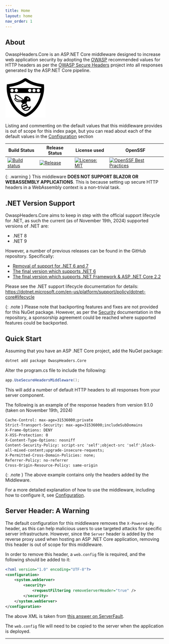 ```yaml
---
title: Home
layout: home
nav_order: 1
---
```


## About

OwaspHeaders.Core is an ASP.NET Core middleware designed to increase web application security by adopting the [OWASP] recommended values for HTTP headers as per the [OWASP Secure Headers] project into all responses generated by the ASP.NET Core pipeline.

![](./assets/images/icon.png)

Listing and commenting on the default values that this middleware provides is out of scope for this index page, but you can read about each of the default values in the [Configuration] section

| Build Status                                                                                                                                                                          | Release Status                                                                                                                                                                     | License used                                                                                                | OpenSSF                                                                                                                     |
|---------------------------------------------------------------------------------------------------------------------------------------------------------------------------------------|------------------------------------------------------------------------------------------------------------------------------------------------------------------------------------|-------------------------------------------------------------------------------------------------------------|-----------------------------------------------------------------------------------------------------------------------------|
| [![Build status](https://github.com/GaProgMan/OwaspHeaders.Core/actions/workflows/dotnet.yml/badge.svg)](https://github.com/GaProgMan/OwaspHeaders.Core/actions/workflows/dotnet.yml) | [![Release](https://github.com/GaProgMan/OwaspHeaders.Core/actions/workflows/release.yml/badge.svg)](https://github.com/GaProgMan/OwaspHeaders.Core/actions/workflows/release.yml) | [![License: MIT](https://img.shields.io/badge/License-MIT-yellow.svg)](https://opensource.org/licenses/MIT) | [![OpenSSF Best Practices](https://www.bestpractices.dev/projects/9723/badge)](https://www.bestpractices.dev/projects/9723) |

{: .warning }
This middleware **DOES NOT SUPPORT BLAZOR OR WEBASSEMBLY APPLICATIONS**. This is because setting up secure HTTP headers in a WebAssembly context is a non-trivial task.

## .NET Version Support

OwaspHeaders.Core aims to keep in step with the official support lifecycle for .NET, as such the current (as of November 19th, 2024) supported versions of .NET are:

- .NET 8
- .NET 9

However, a number of previous releases can be found in the GitHub repository. Specifically:

- [Removal of support for .NET 6 and 7](https://github.com/GaProgMan/OwaspHeaders.Core/releases/tag/v9.0.0)
- [The final version which supports .NET 6](https://github.com/GaProgMan/OwaspHeaders.Core/releases/tag/v8.1.3)
- [The final version which supports .NET Framework & ASP .NET Core 2.2](https://github.com/GaProgMan/OwaspHeaders.Core/releases/tag/framework)

Please see the .NET support lifecycle documentation for details: https://dotnet.microsoft.com/en-us/platform/support/policy/dotnet-core#lifecycle

{: .note }
Please note that backporting features and fixes are not provided for this NuGet package. However, as per the [Security](https://github.com/GaProgMan/OwaspHeaders.Core/blob/main/SECURITY.md) documentation in the repository, a sponsorship agreement could be reached where supported features could be backported. 

## Quick Start

Assuming that you have an ASP .NET Core project, add the NuGet package:

```bash
dotnet add package OwaspHeaders.Core
```

Alter the program.cs file to include the following:

```csharp
app.UseSecureHeadersMiddleware();
```

This will add a number of default HTTP headers to all responses from your server component.

The following is an example of the response headers from version 9.1.0 (taken on November 19th, 2024)

```plaintext
Cache-Control: max-age=31536000;private
Strict-Transport-Security: max-age=31536000;includeSubDomains
X-Frame-Options: DENY
X-XSS-Protection: 0
X-Content-Type-Options: nosniff
Content-Security-Policy: script-src 'self';object-src 'self';block-all-mixed-content;upgrade-insecure-requests;
X-Permitted-Cross-Domain-Policies: none;
Referrer-Policy: no-referrer
Cross-Origin-Resource-Policy: same-origin
```

{: .note }
The above example contains only the headers added by the Middleware.

For a more detailed explanation of how to use the middleware, including how to configure it, see [Configuration](./configuration).

## Server Header: A Warning

The default configuration for this middleware removes the `X-Powered-By` header, as this can help malicious users to use targeted attacks for specific server infrastructure. However, since the `Server` header is added by the reverse proxy used when hosting an ASP .NET Core application, removing this header is out of scope for this middleware.

In order to remove this header, a `web.config` file is required, and the following should be added to it:

```xml
<?xml version="1.0" encoding="UTF-8"?>
<configuration>
    <system.webServer>
        <security>
            <requestFiltering removeServerHeader="true" />
        </security>
    </system.webServer>
</configuration>
```

The above XML is taken from [this answer on ServerFault].

The `web.config` file will need to be copied to the server when the application is deployed.

----

[OWASP]: https://www.owasp.org/index.php/Main_Page
[OWASP Secure Headers]: https://www.owasp.org/index.php/OWASP_Secure_Headers_Project
[Configuration]: https://gaprogman.github.io/OwaspHeaders.Core/configuration/
[this answer on ServerFault]: https://serverfault.com/a/1020784
